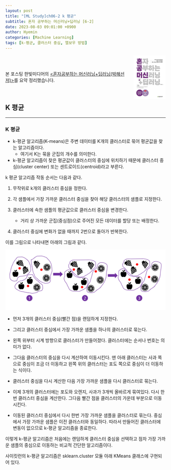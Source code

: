 ```yaml
---
layout: post
title: "[ML Study]ch06-2 k 평균"
subtitle: 혼자 공부하는 머신러닝+딥러닝 [6-2]
date: 2023-08-03 09:01:00 +0900
author: Hyemin
categories: [Machine Learning]
tags: [k-평균, 클러스터 중심, 엘보우 방법]
---
```

<body>
    <img
    src="/assets/images/post/book_banner.jpg"
    align="right"
    width="20%"
    height="27.2%"
    />
    <br><br>
    <p>본 포스팅 한빛미디어의 <a href="https://product.kyobobook.co.kr/detail/S000001810330"><혼자공부하는 머신러닝+딥러닝(박해선 저)></a>를 요약 정리했습니다.</p>
</body>
<br>

## K 평균
------------------
### K 평균

- k-평균 알고리즘(K-means)은 주변 데이터를 K개의 클러스터로 묶어 평균값을 찾는 알고리즘이다.
    - 여기서 K는 묶을 군집의 개수를 의미한다. 
- k-평균 알고리즘이 찾은 평균값이 클러스터의 중심에 위치하기 때문에 클러스터 중심(cluster center) 또는 센트로이드(centroid)라고 부른다.

k 평균 알고리즘 작동 순서는 다음과 같다.

1. 무작위로 k개의 클러스터 중심을 정한다.

2. 각 샘플에서 가장 가까운 클러스터 중심을 찾아 해당 클러스터의 샘플로 지정한다. 

3. 클러스터에 속한 샘플의 평균값으로 클러스터 중심을 변경한다.
    - 거리 상 가까운 군집(중심점)으로 주어진 모든 데이터를 할당 또는 배정한다.

4. 클러스터 중심에 변화가 없을 때까지 2번으로 돌아가 반복한다.

이를 그림으로 나타내면 아래의 그림과 같다.

![1.k-평균 작동순서](/assets/images/post/2023-08-09-[6-2]/1.k-평균%20작동%20순서.png)

- 먼저 3개의 클러스터 중심(빨간 점)을 랜덤하게 지정한다.

- 그리고 클러스터 중심에서 가장 가까운 샘플을 하나의 클러스터로 묶는다.

- 왼쪽 위부터 시계 방향으로 클러스터가 만들어졌다. 클러스터에는 순서나 번호는 의미가 없다.

- 그다음 클러스터의 중심을 다시 계산하여 이동시킨다. 맨 아래 클러스터는 사과 쪽으로 중심이 조금 더 이동하고 왼쪽 위의 클러스터는 포도 쪽으로 중심이 더 이동하는 식이다. 

- 클러스터 중심을 다시 계산한 다음 가장 가까운 샘플을 다시 클러스터로 묶는다. 

- 이제 3개의 클러스터에는 포도와 오렌지, 사과가 3개씩 올바르게 묶여있다. 다시 한번 클러스터 중심을 계산한다. 그다음 빨간 점을 클러스터의 가운데 부분으로 이동시킨다.

- 이동된 클러스터 중심에서 다시 한번 가장 가까운 샘플을 클러스터로 묶는다. 중심에서 가장 가까운 샘플은 이전 클러스터와 동일하다. 따라서 만들어진 클러스터에 변동이 없으므로 k-평균 알고리즘을 종료한다. 

이렇게 k-평균 알고리즘은 처음에는 랜덤하게 클러스터 중심을 선택하고 점차 가장 가까운 샘플의 중심으로 이동하는 비교적 간단한 알고리즘이다.

사이킷런의 k-평균 알고리즘은 sklearn.cluster 모듈 아래 KMeans 클래스에 구현되어 있다.


